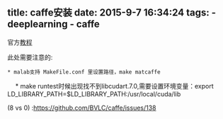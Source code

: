title: caffe安装
date: 2015-9-7 16:34:24
tags: 
    - deeplearning
    - caffe
---

官方[教程](http://caffe.berkeleyvision.org/installation.html)

此处需要注意的:


    * malab支持 MakeFile.conf 里设置路径，make matcaffe
　
    * make runtest时候出现找不到libcudart.7.0,需要设置环境变量：export LD_LIBRARY_PATH=$LD_LIBRARY_PATH:/usr/local/cuda/lib


<!--more-->

(8 vs 0) :https://github.com/BVLC/caffe/issues/138